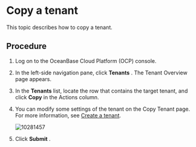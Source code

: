 Copy a tenant 
==================================

This topic describes how to copy a tenant. 

Procedure 
------------------------------

1. Log on to the OceanBase Cloud Platform (OCP) console.

   

2. In the left-side navigation pane, click **Tenants** . The Tenant Overview page appears.

   

3. In the **Tenants** list, locate the row that contains the target tenant, and click **Copy** in the Actions column.

   

4. You can modify some settings of the tenant on the Copy Tenant page. For more information, see [Create a tenant](/en-US/3.ob-cloud-platform/5.manage-tenants/2.basic-tenant-operations/2.create-a-tenant-1.md).

   ![10281457](https://help-static-aliyun-doc.aliyuncs.com/assets/img/en-US/3304306461/p345351.png)
   

5. Click **Submit** .

   



